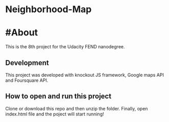 # Neighborhood-Map

# #About
This is the 8th project for the Udacity FEND nanodegree.

## Development
This project was developed with knockout JS framework, Google maps API and Foursquare API.

## How to open and run this project
Clone or download this repo and then unzip the folder. Finally, open index.html file and the poject will start running!



